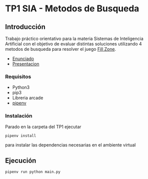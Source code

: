 # TP1 SIA - Metodos de Busqueda

## Introducción

Trabajo práctico orientativo para la materia Sistemas de Inteligencia Artificial con el
objetivo de evaluar distintas soluciones utilizando 4 metodos de busqueda para resolver el juego [Fill Zone](http://www.mygamesworld.com/game/7682/Fill_Zone.html).

- [Enunciado](docs/SIA_TP1.pdf)
- [Presentacion](docs/SIA_TP1_Presentacion.pdf)


### Requisitos

- Python3
- pip3
- Libreria arcade
- [pipenv](https://pypi.org/project/pipenv/)

### Instalación

Parado en la carpeta del TP1 ejecutar

```sh
pipenv install
```

para instalar las dependencias necesarias en el ambiente virtual

## Ejecución

```
pipenv run python main.py
```

